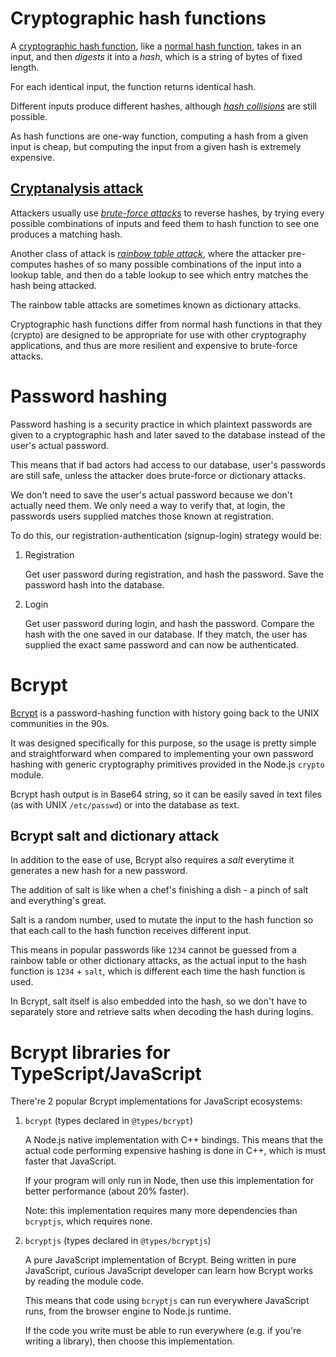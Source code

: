 # Cryptographic hash functions

A [cryptographic hash function](https://en.wikipedia.org/wiki/Cryptographic_hash_function),
like a [normal hash function](https://en.wikipedia.org/wiki/Hash_function),
takes in an input, and then _digests_ it into a _hash_,
which is a string of bytes of fixed length.

For each identical input, the function returns identical
hash.

Different inputs produce different hashes,
although [_hash collisions_](https://en.wikipedia.org/wiki/Hash_collision)
are still possible.

As hash functions are one-way function, computing a hash
from a given input is cheap, but computing the input from
a given hash is extremely expensive.

## [Cryptanalysis attack](https://en.wikipedia.org/wiki/Cryptanalysis)

Attackers usually use [_brute-force attacks_](https://en.wikipedia.org/wiki/Brute-force_attack)
to reverse hashes, by trying every possible combinations
of inputs and feed them to hash function to see one
produces a matching hash.

Another class of attack is [_rainbow table attack_](https://en.wikipedia.org/wiki/Rainbow_table),
where the attacker pre-computes hashes of so many
possible combinations of the input into a lookup table,
and then do a table lookup to see which entry matches
the hash being attacked.

The rainbow table attacks are sometimes known as dictionary attacks.

Cryptographic hash functions differ from normal hash functions
in that they (crypto) are designed to be appropriate for use
with other cryptography applications, and thus are more
resilient and expensive to brute-force attacks.

# Password hashing

Password hashing is a security practice in which
plaintext passwords are given to a cryptographic hash
and later saved to the database instead of the user's
actual password.

This means that if bad actors had access to our database,
user's passwords are still safe, unless the attacker does
brute-force or dictionary attacks.

We don't need to save the user's actual password
because we don't actually need them. We only need
a way to verify that, at login, the passwords users
supplied matches those known at registration.

To do this, our registration-authentication (signup-login)
strategy would be:

1. Registration

   Get user password during registration, and hash
   the password. Save the password hash into the database.

2. Login

   Get user password during login, and hash the password.
   Compare the hash with the one saved in our database.
   If they match, the user has supplied the exact same
   password and can now be authenticated.

# Bcrypt

[Bcrypt](https://en.wikipedia.org/wiki/Bcrypt)
is a password-hashing function with history
going back to the UNIX communities in the 90s.

It was designed specifically for this purpose,
so the usage is pretty simple and straightforward
when compared to implementing your own password hashing
with generic cryptography primitives provided in the
Node.js `crypto` module.

Bcrypt hash output is in Base64 string, so it can be
easily saved in text files (as with UNIX `/etc/passwd`)
or into the database as text.

## Bcrypt salt and dictionary attack

In addition to the ease of use, Bcrypt also requires
a _salt_ everytime it generates a new hash for a new
password.

The addition of salt is like when a chef's finishing
a dish - a pinch of salt and everything's great.

Salt is a random number, used to mutate
the input to the hash function so that each call
to the hash function receives different input.

This means in popular passwords like `1234` cannot
be guessed from a rainbow table or other dictionary
attacks, as the actual input to the hash function is
`1234` + `salt`, which is different each time the hash
function is used.

In Bcrypt, salt itself is also embedded into the hash,
so we don't have to separately store and retrieve salts
when decoding the hash during logins.

# Bcrypt libraries for TypeScript/JavaScript

There're 2 popular Bcrypt implementations for JavaScript
ecosystems:

1. `bcrypt` (types declared in `@types/bcrypt`)

   A Node.js native implementation with C++ bindings.
   This means that the actual code performing expensive
   hashing is done in C++, which is must faster that
   JavaScript.

   If your program will only run in Node, then use
   this implementation for better performance (about
   20% faster).

   Note: this implementation requires many more
   dependencies than `bcryptjs`, which requires none.

2. `bcryptjs` (types declared in `@types/bcryptjs`)

   A pure JavaScript implementation of Bcrypt.
   Being written in pure JavaScript, curious JavaScript
   developer can learn how Bcrypt works by reading
   the module code.

   This means that code using `bcryptjs` can run
   everywhere JavaScript runs, from the browser engine
   to Node.js runtime.

   If the code you write must be able to run everywhere
   (e.g. if you're writing a library), then choose this
   implementation.

